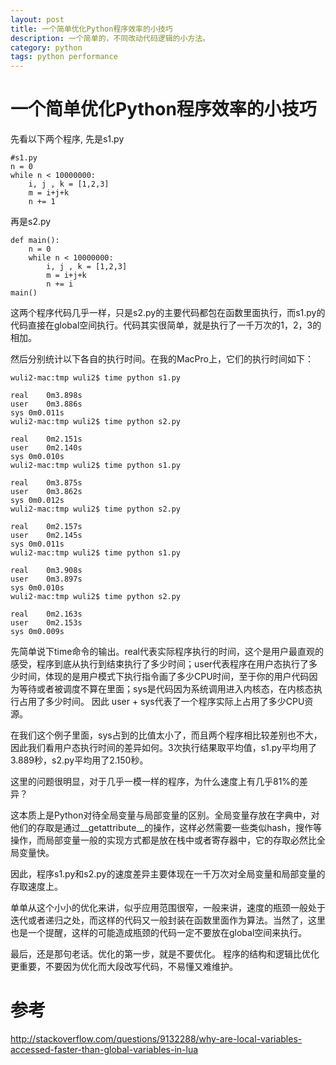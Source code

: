 ```yaml
---
layout: post
title: 一个简单优化Python程序效率的小技巧
description: 一个简单的，不同改动代码逻辑的小方法。
category: python
tags: python performance
---
```


一个简单优化Python程序效率的小技巧
======

先看以下两个程序, 先是s1.py

    #s1.py
    n = 0
    while n < 10000000:
        i, j , k = [1,2,3]
        m = i+j+k
        n += 1

再是s2.py

    def main():
	    n = 0
	    while n < 10000000:
	        i, j , k = [1,2,3]
		    m = i+j+k
	        n += i
    main()

这两个程序代码几乎一样，只是s2.py的主要代码都包在函数里面执行，而s1.py的代码直接在global空间执行。代码其实很简单，就是执行了一千万次的1，2，3的相加。

然后分别统计以下各自的执行时间。在我的MacPro上，它们的执行时间如下：

    wuli2-mac:tmp wuli2$ time python s1.py 

    real	0m3.898s
    user	0m3.886s
	sys	0m0.011s
	wuli2-mac:tmp wuli2$ time python s2.py 

	real	0m2.151s
	user	0m2.140s
	sys	0m0.010s
	wuli2-mac:tmp wuli2$ time python s1.py 

	real	0m3.875s
	user	0m3.862s
	sys	0m0.012s
	wuli2-mac:tmp wuli2$ time python s2.py 

	real	0m2.157s
	user	0m2.145s
	sys	0m0.011s
	wuli2-mac:tmp wuli2$ time python s1.py 

	real	0m3.908s
	user	0m3.897s
	sys	0m0.010s
	wuli2-mac:tmp wuli2$ time python s2.py 

	real	0m2.163s
	user	0m2.153s
	sys	0m0.009s

先简单说下time命令的输出。real代表实际程序执行的时间，这个是用户最直观的感受，程序到底从执行到结束执行了多少时间；user代表程序在用户态执行了多少时间，体现的是用户模式下执行指令画了多少CPU时间，至于你的用户代码因为等待或者被调度不算在里面；sys是代码因为系统调用进入内核态，在内核态执行占用了多少时间。 因此 user + sys代表了一个程序实际上占用了多少CPU资源。

在我们这个例子里面，sys占到的比值太小了，而且两个程序相比较差别也不大，因此我们看用户态执行时间的差异如何。3次执行结果取平均值，s1.py平均用了3.889秒，s2.py平均用了2.150秒。

这里的问题很明显，对于几乎一模一样的程序，为什么速度上有几乎81%的差异？

这本质上是Python对待全局变量与局部变量的区别。全局变量存放在字典中，对他们的存取是通过__getattribute__的操作，这样必然需要一些类似hash，搜作等操作，而局部变量一般的实现方式都是放在栈中或者寄存器中，它的存取必然比全局变量快。

因此，程序s1.py和s2.py的速度差异主要体现在一千万次对全局变量和局部变量的存取速度上。

单单从这个小小的优化来讲，似乎应用范围很窄，一般来讲，速度的瓶颈一般处于迭代或者递归之处，而这样的代码又一般封装在函数里面作为算法。当然了，这里也是一个提醒，这样的可能造成瓶颈的代码一定不要放在global空间来执行。

最后，还是那句老话。优化的第一步，就是不要优化。 程序的结构和逻辑比优化更重要，不要因为优化而大段改写代码，不易懂又难维护。


参考
======

http://stackoverflow.com/questions/9132288/why-are-local-variables-accessed-faster-than-global-variables-in-lua
    

